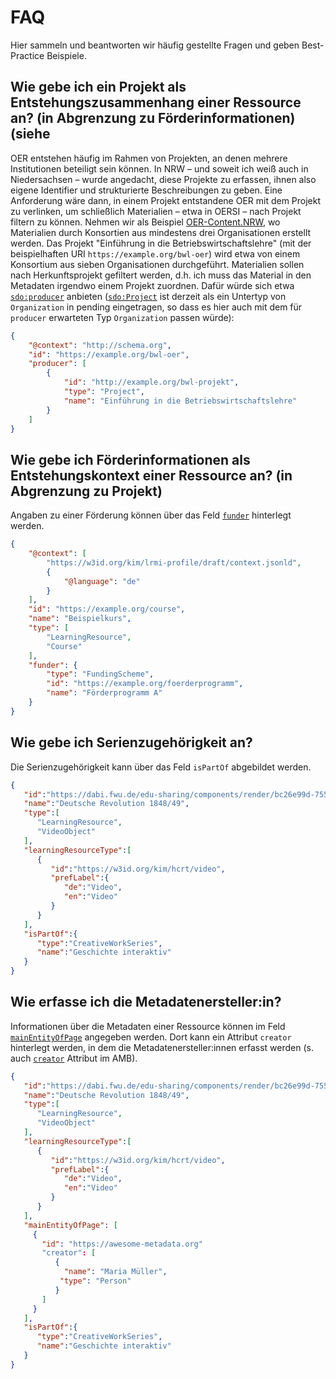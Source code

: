 # FAQ

Hier sammeln und beantworten wir häufig gestellte Fragen und geben Best-Practice Beispiele.

## Wie gebe ich ein Projekt als Entstehungszusammenhang einer Ressource an? (in Abgrenzung zu Förderinformationen) (siehe

OER entstehen häufig im Rahmen von Projekten, an denen mehrere Institutionen beteiligt sein können. In NRW – und soweit ich weiß auch in Niedersachsen – wurde angedacht, diese Projekte zu erfassen, ihnen also eigene Identifier und strukturierte Beschreibungen zu geben. Eine Anforderung wäre dann, in einem Projekt entstandene OER mit dem Projekt zu verlinken, um schließlich Materialien – etwa in OERSI – nach Projekt filtern zu können.
Nehmen wir als Beispiel [OER-Content.NRW](https://www.dh.nrw/kooperationen/OER-Content.nrw-42), wo Materialien durch Konsortien aus mindestens drei Organisationen erstellt werden. Das Projekt "Einführung in die Betriebswirtschaftslehre" (mit der beispielhaften URI `https://example.org/bwl-oer`) wird etwa von einem Konsortium aus sieben Organisationen durchgeführt.
Materialien sollen nach Herkunftsprojekt gefiltert werden, d.h. ich muss das Material in den Metadaten irgendwo einem Projekt zuordnen. Dafür würde sich etwa [`sdo:producer`](https://schema.org/producer) anbieten ([`sdo:Project`](https://schema.org/Project) ist derzeit als ein Untertyp von `Organization` in pending eingetragen, so dass es hier auch mit dem für `producer` erwarteten Typ `Organization` passen würde):

```json
{
    "@context": "http://schema.org",
    "id": "https://example.org/bwl-oer",
    "producer": [
        {
            "id": "http://example.org/bwl-projekt",
            "type": "Project",
            "name": "Einführung in die Betriebswirtschaftslehre"
        }
    ]
}
```

## Wie gebe ich Förderinformationen als Entstehungskontext einer Ressource an? (in Abgrenzung zu Projekt)

Angaben zu einer Förderung können über das Feld [`funder`](https://dini-ag-kim.github.io/amb/latest/#funder) hinterlegt werden.

```json
{
    "@context": [
        "https://w3id.org/kim/lrmi-profile/draft/context.jsonld",
        {
            "@language": "de"
        }
    ],
    "id": "https://example.org/course",
    "name": "Beispielkurs",
    "type": [
        "LearningResource",
        "Course"
    ],
    "funder": {
        "type": "FundingScheme",
        "id": "https://example.org/foerderprogramm",
        "name": "Förderprogramm A"
    }
}
```


## Wie gebe ich Serienzugehörigkeit an?

Die Serienzugehörigkeit kann über das Feld `isPartOf` abgebildet werden.

```json
{
   "id":"https://dabi.fwu.de/edu-sharing/components/render/bc26e99d-755b-4970-a22d-67fbc875a734",
   "name":"Deutsche Revolution 1848/49",
   "type":[
      "LearningResource",
      "VideoObject"
   ],
   "learningResourceType":[
      {
         "id":"https://w3id.org/kim/hcrt/video",
         "prefLabel":{
            "de":"Video",
            "en":"Video"
         }
      }
   ],
   "isPartOf":{
      "type":"CreativeWorkSeries",
      "name":"Geschichte interaktiv"
   }
}
```

## Wie erfasse ich die Metadatenersteller:in?

Informationen über die Metadaten einer Ressource können im Feld [`mainEntityOfPage`](https://dini-ag-kim.github.io/amb/latest/#mainentityofpage) angegeben werden.
Dort kann ein Attribut `creator` hinterlegt werden, in dem die Metadatenersteller:innen erfasst werden (s. auch [`creator`](https://dini-ag-kim.github.io/amb/latest/#creator) Attribut im AMB).

```json
{
   "id":"https://dabi.fwu.de/edu-sharing/components/render/bc26e99d-755b-4970-a22d-67fbc875a734",
   "name":"Deutsche Revolution 1848/49",
   "type":[
      "LearningResource",
      "VideoObject"
   ],
   "learningResourceType":[
      {
         "id":"https://w3id.org/kim/hcrt/video",
         "prefLabel":{
            "de":"Video",
            "en":"Video"
         }
      }
   ],
   "mainEntityOfPage": [
     {
       "id": "https://awesome-metadata.org"
       "creator": [
          {
            "name": "Maria Müller",
           "type": "Person"
          } 
       ]
     }
   ],
   "isPartOf":{
      "type":"CreativeWorkSeries",
      "name":"Geschichte interaktiv"
   }
}



```

